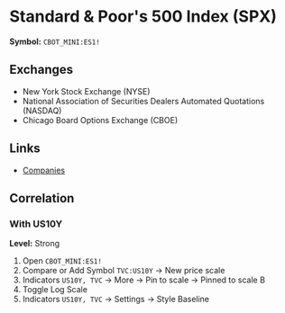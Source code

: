 # Standard & Poor's 500 Index (SPX)

**Symbol:** `CBOT_MINI:ES1!`

## Exchanges

- New York Stock Exchange (NYSE)
- National Association of Securities Dealers Automated Quotations (NASDAQ)
- Chicago Board Options Exchange (CBOE)

## Links

- [Companies](https://www.slickcharts.com/sp500)

## Correlation

### With US10Y

<!--
1d TF
-->

**Level:** Strong

1. Open `CBOT_MINI:ES1!`
2. Compare or Add Symbol `TVC:US10Y` -> New price scale
3. Indicators `US10Y, TVC` -> More -> Pin to scale -> Pinned to scale B
4. Toggle Log Scale
5. Indicators `US10Y, TVC` -> Settings -> Style Baseline
